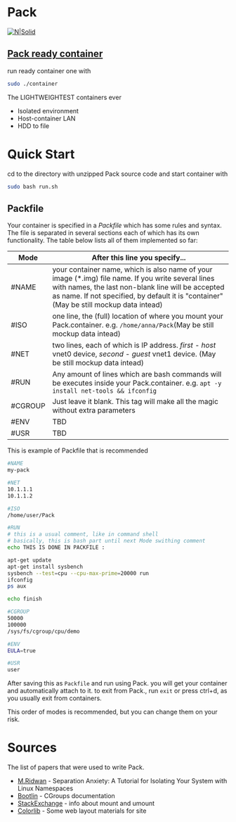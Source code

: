 # Pack

[![N|Solid](http://i68.tinypic.com/2wcmluw.png)](https://drive.google.com/drive/folders/1g9kvVnblG2zZKaklLtMA5IDC51vtb72r?usp=sharing)
## [Pack ready container](https://drive.google.com/drive/folders/1g9kvVnblG2zZKaklLtMA5IDC51vtb72r?usp=sharing)
run ready container one with
```sh
sudo ./container
```

The LIGHTWEIGHTEST containers ever

  - Isolated environment
  - Host-container LAN
  - HDD to file

# Quick Start

cd to the directory with unzipped Pack source code and start container with
```sh
sudo bash run.sh
```

## Packfile
Your container is specified in a *_Packfile_* which has some rules and syntax.
The file is separated in several sections each of which has its own functionality.
The table below lists all of them implemented so far:


| Mode | After this line you specify... |
| ------ | ------ |
| #NAME |  your container name, which is also name of your image (*.img) file name. If you write several lines with names, the last non-blank line will be accepted as name. If not specified, by default it is "container"(May be still mockup data intead)|
| #ISO | one line, the (full) location of where you mount your Pack.container. e.g. `/home/anna/Pack`(May be still mockup data intead)|
| #NET | two lines, each of which is IP address. *first* - *host* vnet0 device, *second* - *guest* vnet1 device. (May be still mockup data intead)|
| #RUN | Any amount of lines which are bash commands will be executes inside your Pack.container. e.g. `apt -y install net-tools && ifconfig` |
| #CGROUP | Just leave it blank. This tag will make all the magic without extra parameters |
| #ENV | TBD |
| #USR | TBD |

This is example of Packfile that is recommended 
```sh
#NAME
my-pack

#NET
10.1.1.1
10.1.1.2

#ISO
/home/user/Pack

#RUN
# this is a usual comment, like in command shell
# basically, this is bash part until next Mode swithing comment
echo THIS IS DONE IN PACKFILE :

apt-get update
apt-get install sysbench
sysbench --test=cpu --cpu-max-prime=20000 run
ifconfig
ps aux

echo finish

#CGROUP
50000
100000
/sys/fs/cgroup/cpu/demo

#ENV
EULA=true

#USR
user

```
After saving this as `Packfile` and run using Pack. you will get your container and automatically attach to it. to exit from Pack., run `exit` or press ctrl+d, as you usually exit from containers.

This order of modes is recommended, but you can change them on your risk.

# Sources

The list of papers that were used to write Pack.

* [M.Ridwan] - Separation Anxiety: A Tutorial for Isolating Your System with Linux Namespaces
* [Bootlin] - CGroups documentation
* [StackExchange] - info about mount and umount
* [Colorlib] - Some web layout materials for site


[//]: # (These are reference links used in the body of this note and get stripped out when the markdown processor does its job. There is no need to format nicely because it shouldn't be seen. Thanks SO - http://stackoverflow.com/questions/4823468/store-comments-in-markdown-syntax)
   [M.Ridwan]: https://www.toptal.com/linux/separation-anxiety-isolating-your-system-with-linux-namespaces
   [Bootlin]: https://elixir.bootlin.com/linux/v4.4/source/Documentation/cgroups/cgroups.txt
   [StackExchange]: https://unix.stackexchange.com/questions/246312/why-is-my-bind-mount-visible-outside-its-mount-namespace
   [Colorlib]: https://colorlib.com/wp/free-html-website-templates/
